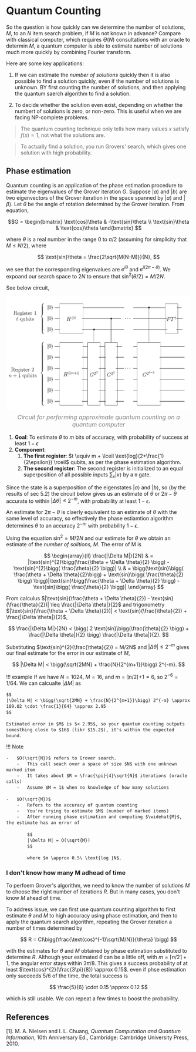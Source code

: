 # Quantum Counting

So the question is how quickly can we determine the number of solutions, $M$, to an $N$ item search problem, if $M$ is not known in advance? Compare with classical computer, which requires $\Theta(N)$ consultations with an oracle to determin $M$, a quantum computer is able to estimate number of solutions much more quickly by combining Fourier transform.

Here are some key applications:

1.  If we can estimate the *number of solutions* quickly then it is also possible to find a solution quickly, even if the number of solutions is unknown. BY first counting the number of solutions, and then applying the quantum saerch algorithm to find a solution.

2.  To decide whether the solution even exist, depending on whether the numbert of solutions is zero, or non-zero. This is useful when we are facing NP-complete problems.

> The quantum counting technique only tells how many values $x$ satisfy $f(x)=1$, not what the solutions are.

> To actually find a solution, you run Grovers' search, which gives one solution with high probability.

## Phase estimation

Quantum counting is an application of the phase estimation procedure to estimate the eigenvalues of the Grover iteration $G$. Suppose $|a\rangle$ and $|b\rangle$ are two eigenvectors of the Grover iteration in the space spanned by $|a\rangle$ and $|\beta\rangle$. Let $\theta$ be the angle of rotation determined by the Grover iteration. From equation,

$$G = 
\begin{bmatrix}
\text{cos}\theta & -\text{sin}\theta \\
\text{sin}\theta & \text{cos}\theta
\end{bmatrix}
$$

where $\theta$ is a real number in the range $0$ to $\pi/2$ (assuming for simplicity that $M\leq N/2$), where

$$
\text{sin}\theta = \frac{2\sqrt{M(N-M)}}{N},
$$

we see that the corresponding eigenvalues are $e^{i\theta}$ and $e^{i(2\pi - \theta)}$. We expoand our search space to $2N$ to ensure that $\text{sin}^{2}(\theta/2) = M/2N$.

See below circuit, 

<div style="text-align: center;">
    <img src="../../quantum_computation/images/quantum_counting_circuit.png" alt="quantum_counting_circuit" style="width: auto; height: auto;">
    <p style="font-size: 16px; font-style: italic; color: gray; margin-top: 5px;">
        Circuit for performing approximate quantum counting on a quantum computer
    </p>
</div>



1.  **Goal**: To estimate $\theta$ to $m$ bits of accuracy, with probability of success at least $1-\epsilon$
2.  **Component**: 
    1.  **The first register**: $t \equiv m + \lceil \text{log}(2+\frac{1}{2\epsilon}) \rceil$ qubits, as per the phase estimation algorithm.
    2.  **The second register**: The second register is initialized to an equal superposition of all possible inputs $\sum_{x}|x\rangle$ by a `H` gate.

Since the state is a superposition of the eigenstates $|a\rangle$ and $|b\rangle$, so (by the results of sec 5.2) the circuit below gives us an estimate of $\theta$ or $2 \pi - \theta$ accurate to within $|\Delta \theta|\leq 2^{-m}$, with probability at least $1-\epsilon$. 

An estimate for $2\pi - \theta$ is claerly equivalent to an estimate of $\theta$ with the same level of accuracy, so effectively the phase estiamtion algorithm determines $\theta$ to an accuracy $2^{-m}$ with probability $1-\epsilon$.

Using the equation $\text{sin}^{2} = M/2N$ and our estimate for $\theta$ we obtain an estimate of the *number of solitions, $M$*. The error of M is 

$$
\begin{array}{ll}
\frac{|\Delta M|}{2N} & = |\text{sin}^{2}\bigg(\frac{\theta + \Delta \theta}{2} \bigg) - \text{sin}^{2}\bigg( \frac{\theta}{2} \bigg)| \\
 & =  \bigg(\text{sin}\bigg( \frac{\theta + \Delta \theta}{2}\bigg) + \text{sin}\bigg( \frac{\theta}{2} \bigg) \bigg)|\text{sin}\bigg(\frac{\theta + \Delta \theta}{2} \bigg) - \text{sin}\bigg( \frac{\theta}{2} \bigg)|
\end{array}
$$

From calculus $|\text{sin}(\frac{\theta + \Delta \theta}{2}) - \text{sin}(\frac{\theta}{2})| \leq \frac{|\Delta \theta|}{2}$ and trigonometry $|\text{sin}(\frac{\theta + \Delta \theta}{2})| < \text{sin}(\frac{\theta}{2}) + \frac{|\Delta \theta|}{2}$, 

$$
\frac{|\Delta M|}{2N} < \bigg( 2 \text{sin}\bigg(\frac{\theta}{2} \bigg) + \frac{|\Delta \theta|}{2} \bigg) \frac{|\Delta \theta|}{2}.
$$

Substituting $\text{sin}^{2}(\frac{\theta}{2}) = M/2N$ and $|\Delta \theta| \leq 2^{-m}$ gives our final estimate for the error in our estimate of $M$,

$$
|\Delta M| < \bigg(\sqrt{2MN} + \frac{N}{2^{m+1}}\bigg) 2^{-m}.
$$

!!! example 
    If we have $N = 1024$, $M = 16$, and $m = \rceil n/2 \lceil +1 = 6$, so $2^{-6} = 1/64$. We can calcualte $|\Delta M|$ as 

    $$
    |\Delta M| < \bigg(\sqrt{2MN} + \frac{N}{2^{m+1}}\bigg) 2^{-m} \approx 189.02 \cdot \frac{1}{64} \approx 2.95
    $$

    Estimated error in $M$ is $< 2.95$, so your quantum counting outputs somesthing close to $16$ (likr $15.2$), it's within the expected bound.

!!! Note 
    
    -   $O(\sqrt{N})$ refers to Grover search. 
        -   This call seach over a space of size $N$ with one unknown marked item
        -   It takes about $R = \frac{\pi}{4}\sqrt{N}$ iterations (oracle calls)
        -   Assume $M = 1$ when no knowledge of how many solutions 

    -   $O(\sqrt{M})$
        -   Refers to the accuracy of quantum counting
        -   You're trying to estimate $M$ (number of marked items)
        -   After running phase estimation and computing $\widehat{M}$, the estimate has an error of 

            $$
            |\Delta M| = O(\sqrt{M})
            $$

            where $m \approx 0.5\ \text{log }N$.

### I don't know how many M adhead of time

To perfoem Grover's algorithm, we need to know the number of solutions $M$ to choose the right number of iterations $R$. But in many cases, you don't know $M$ ahead of time.

To address issue, we can first use quantum counting algorithm to first estimate $\theta$ and $M$ to high accuracy using phase estimation, and then to apply the quantum search algorithm, repeating the Grover iteration a number of times determined by

$$
R = CI\bigg(\frac{\text{cos}^{-1}\sqrt{M/N}}{\theta} \bigg)
$$

with the estimates for $\theta$ and $M$ obtained by phase estimation substituted to determine $R$. Although your estimated $\theta$ can be a little off, with $m = \lceil n/2 \rceil +1$, the angular error stays within $3\pi/8$. This gives a success probability of at least $\text{cos}^{2}(\frac{3\pi}{8}) \approx 0.15$. even if phse estimation only succeeds $5/6$ of the time, the total success is 

$$
\frac{5}{6} \cdot 0.15 \approx 0.12
$$

which is still usable. We can repeat a few times to boost the probability.


## References 

[1]. M. A. Nielsen and I. L. Chuang, *Quantum Computation and Quantum Information*, 10th Anniversary Ed., Cambridge: Cambridge University Press, 2010.